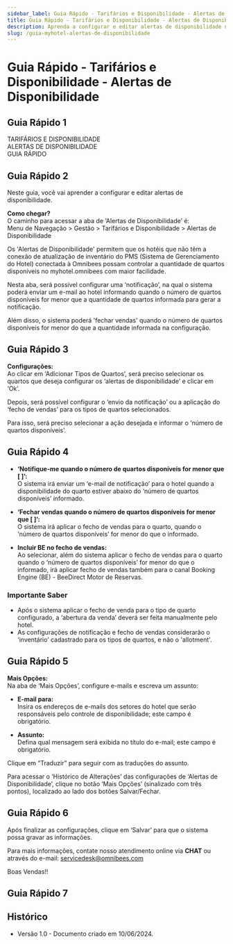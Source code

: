 ```yaml
---
sidebar_label: Guia Rápido - Tarifários e Disponibilidade - Alertas de Disponibilidade
title: Guia Rápido - Tarifários e Disponibilidade - Alertas de Disponibilidade
description: Aprenda a configurar e editar alertas de disponibilidade no sistema MyHotel.
slug: /guia-myhotel-alertas-de-disponibilidade
---
```


# Guia Rápido - Tarifários e Disponibilidade - Alertas de Disponibilidade

## Guia Rápido 1

TARIFÁRIOS E DISPONIBILIDADE  
ALERTAS DE DISPONIBILIDADE  
GUIA RÁPIDO

## Guia Rápido 2

Neste guia, você vai aprender a configurar e editar alertas de disponibilidade.

**Como chegar?**  
O caminho para acessar a aba de ‘Alertas de Disponibilidade’ é:  
Menu de Navegação > Gestão > Tarifários e Disponibilidade > Alertas de Disponibilidade

Os 'Alertas de Disponibilidade' permitem que os hotéis que não têm a conexão de atualização de inventário do PMS (Sistema de Gerenciamento do Hotel) conectada à Omnibees possam controlar a quantidade de quartos disponíveis no myhotel.omnibees com maior facilidade.

Nesta aba, será possível configurar uma ‘notificação’, na qual o sistema poderá enviar um e-mail ao hotel informando quando o número de quartos disponíveis for menor que a quantidade de quartos informada para gerar a notificação.

Além disso, o sistema poderá 'fechar vendas' quando o número de quartos disponíveis for menor do que a quantidade informada na configuração.

## Guia Rápido 3

**Configurações:**  
Ao clicar em ‘Adicionar Tipos de Quartos’, será preciso selecionar os quartos que deseja configurar os ‘alertas de disponibilidade’ e clicar em ‘Ok’.

Depois, será possível configurar o ‘envio da notificação’ ou a aplicação do ‘fecho de vendas’ para os tipos de quartos selecionados.

Para isso, será preciso selecionar a ação desejada e informar o ‘número de quartos disponíveis’.

## Guia Rápido 4

- **‘Notifique-me quando o número de quartos disponíveis for menor que [ ]’:**  
  O sistema irá enviar um ‘e-mail de notificação’ para o hotel quando a disponibilidade do quarto estiver abaixo do ‘número de quartos disponíveis’ informado.

- **‘Fechar vendas quando o número de quartos disponíveis for menor que [ ]’:**  
  O sistema irá aplicar o fecho de vendas para o quarto, quando o ‘número de quartos disponíveis’ for menor do que o informado.

- **Incluir BE no fecho de vendas:**  
  Ao selecionar, além do sistema aplicar o fecho de vendas para o quarto quando o ‘número de quartos disponíveis’ for menor do que o informado, irá aplicar fecho de vendas também para o canal Booking Engine (BE) - BeeDirect Motor de Reservas.

### Importante Saber

- Após o sistema aplicar o fecho de venda para o tipo de quarto configurado, a ‘abertura da venda’ deverá ser feita manualmente pelo hotel.
- As configurações de notificação e fecho de vendas considerarão o ‘inventário’ cadastrado para os tipos de quartos, e não o 'allotment'.

## Guia Rápido 5

**Mais Opções:**  
Na aba de ‘Mais Opções’, configure e-mails e escreva um assunto:

- **E-mail para:**  
  Insira os endereços de e-mails dos setores do hotel que serão responsáveis pelo controle de disponibilidade; este campo é obrigatório.

- **Assunto:**  
  Defina qual mensagem será exibida no título do e-mail; este campo é obrigatório.

Clique em “Traduzir” para seguir com as traduções do assunto.

Para acessar o ‘Histórico de Alterações’ das configurações de ‘Alertas de Disponibilidade’, clique no botão ‘Mais Opções’ (sinalizado com três pontos), localizado ao lado dos botões Salvar/Fechar.

## Guia Rápido 6

Após finalizar as configurações, clique em ‘Salvar’ para que o sistema possa gravar as informações.

Para mais informações, contate nosso atendimento online via **CHAT** ou através do e-mail: [servicedesk@omnibees.com](mailto:servicedesk@omnibees.com)

Boas Vendas!!

## Guia Rápido 7

## Histórico

- Versão 1.0 - Documento criado em 10/06/2024.